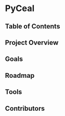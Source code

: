 # PyCeal


## Table of Contents


## Project Overview



## Goals


## Roadmap

## Tools


## Contributors


